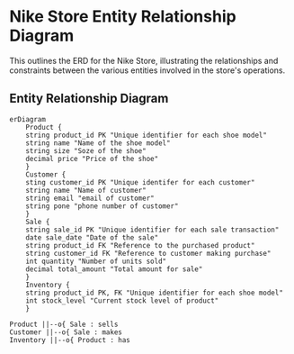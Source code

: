 # Nike Store Entity Relationship Diagram 
This outlines the ERD for the Nike Store, illustrating the relationships and constraints between the various entities involved in the store's operations.
## Entity Relationship Diagram 
```mermaid 
erDiagram 
    Product {
    string product_id PK "Unique identifier for each shoe model"
    string name "Name of the shoe model" 
    string size "Soze of the shoe" 
    decimal price "Price of the shoe"
    }
    Customer {
    sting customer_id PK "Unique identifer for each customer"
    string name "Name of customer"
    string email "email of customer"
    string pone "phone number of customer" 
    } 
    Sale {
    string sale_id PK "Unique identifier for each sale transaction"
    date sale_date "Date of the sale"
    string product_id FK "Reference to the purchased product"
    string customer_id FK "Reference to customer making purchase"
    int quantity "Number of units sold"
    decimal total_amount "Total amount for sale" 
    }
    Inventory {
    string product_id PK, FK "Unique identifier for each shoe model"
    int stock_level "Current stock level of product" 
    }

Product ||--o{ Sale : sells
Customer ||--o{ Sale : makes
Inventory ||--o{ Product : has

